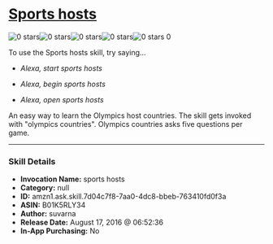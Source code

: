 # [Sports hosts](http://alexa.amazon.com/#skills/amzn1.ask.skill.7d04c7f8-7aa0-4dc8-bbeb-763410fd0f3a)
![0 stars](../../images/ic_star_border_black_18dp_1x.png)![0 stars](../../images/ic_star_border_black_18dp_1x.png)![0 stars](../../images/ic_star_border_black_18dp_1x.png)![0 stars](../../images/ic_star_border_black_18dp_1x.png)![0 stars](../../images/ic_star_border_black_18dp_1x.png) 0

To use the Sports hosts skill, try saying...

* *Alexa, start sports hosts*

* *Alexa, begin sports hosts*

* *Alexa, open sports hosts*

An easy way to learn the Olympics host countries. 
The skill gets invoked with "olympics countries".
Olympics countries asks five questions per game.

***

### Skill Details

* **Invocation Name:** sports hosts
* **Category:** null
* **ID:** amzn1.ask.skill.7d04c7f8-7aa0-4dc8-bbeb-763410fd0f3a
* **ASIN:** B01K5RLY34
* **Author:** suvarna
* **Release Date:** August 17, 2016 @ 06:52:36
* **In-App Purchasing:** No
